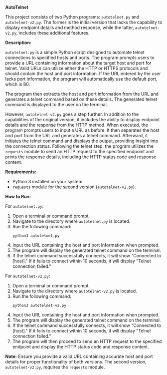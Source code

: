 **AutoTelnet**

This project consists of two Python programs: `autotelnet.py` and `autotelnet-v2.py`. The former is the initial version that lacks the capability to display endpoint details and method response, while the latter, `autotelnet-v2.py`, includes these additional features.

**Description:**

`autotelnet.py` is a simple Python script designed to automate telnet connections to specified hosts and ports. The program prompts users to provide a URL containing information about the target host and port for telnet. Valid URLs can utilize either the HTTP or HTTPS protocols and should contain the host and port information. If the URL entered by the user lacks port information, the program will automatically use the default port, which is 80.

The program then extracts the host and port information from the URL and generates a telnet command based on these details. The generated telnet command is displayed to the user on the terminal.

However, `autotelnet-v2.py` goes a step further. In addition to the capabilities of the original version, it includes the ability to display endpoint details and the response from the HTTP method. When executed, the program prompts users to input a URL as before. It then separates the host and port from the URL and generates a telnet command. Afterward, it initiates the telnet command and displays the output, providing insight into the connection status. Following the telnet step, the program utilizes the `requests` module to send an HTTP request to the specified endpoint and prints the response details, including the HTTP status code and response content.

**Requirements:**
- Python 3 installed on your system.
- `requests` module for the second version (`autotelnet-v2.py`).

**How to Run:**

For `autotelnet.py`:
1. Open a terminal or command prompt.
2. Navigate to the directory where `autotelnet.py` is located.
3. Run the following command:
   ```
   python3 autotelnet.py
   ```
4. Input the URL containing the host and port information when prompted.
5. The program will display the generated telnet command on the terminal.
6. If the telnet command successfully connects, it will show "Connected to [host]." If it fails to connect within 10 seconds, it will display "Telnet connection failed."

For `autotelnet-v2.py`:
1. Open a terminal or command prompt.
2. Navigate to the directory where `autotelnet-v2.py` is located.
3. Run the following command:
   ```
   python3 autotelnet-v2.py
   ```
4. Input the URL containing the host and port information when prompted.
5. The program will display the generated telnet command on the terminal.
6. If the telnet command successfully connects, it will show "Connected to [host]." If it fails to connect within 10 seconds, it will display "Telnet connection failed."
7. The program will then proceed to send an HTTP request to the specified endpoint and display the HTTP status code and response content.

**Note:** Ensure you provide a valid URL containing accurate host and port details for proper functionality of both versions. The second version, `autotelnet-v2.py`, requires the `requests` module.